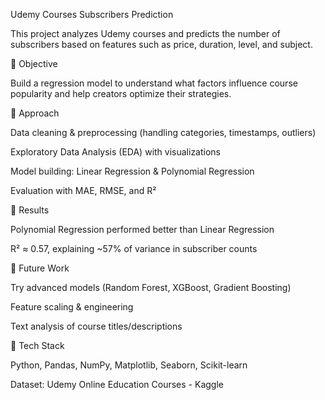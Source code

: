 Udemy Courses Subscribers Prediction

This project analyzes Udemy courses and predicts the number of subscribers based on features such as price, duration, level, and subject.

🔹 Objective

Build a regression model to understand what factors influence course popularity and help creators optimize their strategies.

🔹 Approach

Data cleaning & preprocessing (handling categories, timestamps, outliers)

Exploratory Data Analysis (EDA) with visualizations

Model building: Linear Regression & Polynomial Regression

Evaluation with MAE, RMSE, and R²

🔹 Results

Polynomial Regression performed better than Linear Regression

R² ≈ 0.57, explaining ~57% of variance in subscriber counts

🔹 Future Work

Try advanced models (Random Forest, XGBoost, Gradient Boosting)

Feature scaling & engineering

Text analysis of course titles/descriptions

🔹 Tech Stack

Python, Pandas, NumPy, Matplotlib, Seaborn, Scikit-learn

Dataset: Udemy Online Education Courses - Kaggle
